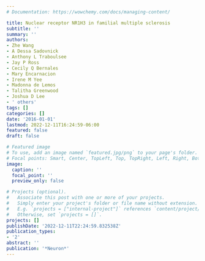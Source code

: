 ```yaml
---
# Documentation: https://wowchemy.com/docs/managing-content/

title: Nuclear receptor NR1H3 in familial multiple sclerosis
subtitle: ''
summary: ''
authors:
- Zhe Wang
- A Dessa Sadovnick
- Anthony L Traboulsee
- Jay P Ross
- Cecily Q Bernales
- Mary Encarnacion
- Irene M Yee
- Madonna de Lemos
- Talitha Greenwood
- Joshua D Lee
- ' others'
tags: []
categories: []
date: '2016-01-01'
lastmod: 2022-12-11T16:24:59-06:00
featured: false
draft: false

# Featured image
# To use, add an image named `featured.jpg/png` to your page's folder.
# Focal points: Smart, Center, TopLeft, Top, TopRight, Left, Right, BottomLeft, Bottom, BottomRight.
image:
  caption: ''
  focal_point: ''
  preview_only: false

# Projects (optional).
#   Associate this post with one or more of your projects.
#   Simply enter your project's folder or file name without extension.
#   E.g. `projects = ["internal-project"]` references `content/project/deep-learning/index.md`.
#   Otherwise, set `projects = []`.
projects: []
publishDate: '2022-12-11T22:24:59.832538Z'
publication_types:
- '2'
abstract: ''
publication: '*Neuron*'
---
```

